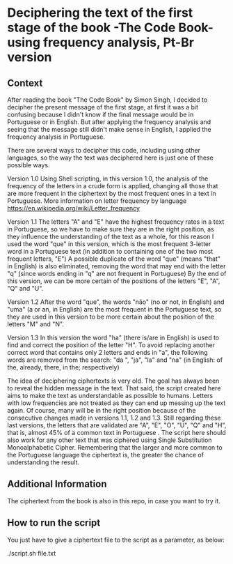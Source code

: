 # Deciphering the text of the first stage of the book -The Code Book- using frequency analysis, Pt-Br version

## Context

After reading the book "The Code Book" by Simon Singh, I decided to decipher the present message of the first stage, at first it was a bit confusing because I didn't know if the final message would be in Portuguese or in English. But after applying the frequency analysis and seeing that the message still didn't make sense in English, I applied the frequency analysis in Portuguese.

There are several ways to decipher this code, including using other languages, so the way the text was deciphered here is just one of these possible ways.

Version 1.0
Using Shell scripting, in this version 1.0, the analysis of the frequency of the letters in a crude form is applied, changing all those that are more frequent in the ciphertext by the most frequent ones in a text in Portuguese.
More information on letter frequency by language https://en.wikipedia.org/wiki/Letter_frequency

Version 1.1
The letters "A" and "E" have the highest frequency rates in a text in Portuguese, so we have to make sure they are in the right position, as they influence the understanding of the text as a whole, for this reason I used the word "que" in this version, which is the most frequent 3-letter word in a Portuguese text (in addition to containing one of the two most frequent letters, "E")
A possible duplicate of the word "que" (means "that" in English) is also eliminated, removing the word that may end with the letter "q" (since words ending in "q" are not frequent in Portuguese)
By the end of this version, we can be more certain of the positions of the letters "E", "A", "Q" and "U".

Version 1.2
After the word "que", the words "não" (no or not, in English) and "uma" (a or an, in English) are the most frequent in the Portuguese text, so they are used in this version to be more certain about the position of the letters "M" and "N".

Version 1.3
In this version the word "ha" (there is/are in English) is used to find and correct the position of the letter "H". To avoid replacing another correct word that contains only 2 letters and ends in "a", the following words are removed from the search: "da ", "ja", "la" and "na" (in English: of the, already, there, in the; respectively)

The idea of deciphering ciphertexts is very old. The goal has always been to reveal the hidden message in the text.
That said, the script created here aims to make the text as understandable as possible to humans.
Letters with low frequencies are not treated as they can end up messing up the text again.
Of course, many will be in the right position because of the consecutive changes made in versions 1.1, 1.2 and 1.3.
Still regarding these last versions, the letters that are validated are "A", "E", "O", "U", "Q" and "H", that is, almost 45% of a common text in Portuguese .
The script here should also work for any other text that was ciphered using Single Substitution Monoalphabetic Cipher. Remembering that the larger and more common to the Portuguese language the ciphertext is, the greater the chance of understanding the result.

## Additional Information

The ciphertext from the book is also in this repo, in case you want to try it.

## How to run the script

You just have to give a ciphertext file to the script as a parameter, as below:

./script.sh file.txt

